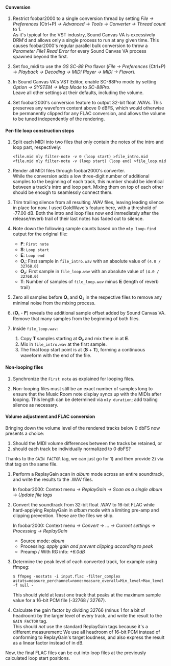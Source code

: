 
#### Conversion

1. Restrict foobar2000 to a single conversion thread by setting *File → Preferences* (Ctrl+P) *→ Advanced → Tools → Converter → Thread count* to 1.\
   As it's typical for the VST industry, Sound Canvas VA is excessively DRM'd and allows only a single process to run at any given time. This causes foobar2000's regular parallel bulk conversion to throw a *Parameter File1 Read Error* for every Sound Canvas VA process spawned beyond the first.

2. Set foo_midi to use the *GS SC-88 Pro* flavor (*File → Preferences* (Ctrl+P) *→ Playback → Decoding → MIDI Player → MIDI → Flavor*).

3. In Sound Canvas VA's VST Editor, enable SC-88Pro mode by setting *Option → SYSTEM → Map Mode* to *SC-88Pro*.\
   Leave all other settings at their defaults, including the volume.

4. Set foobar2000's conversion feature to output 32-bit float .WAVs. This preserves any waveform content above 0 dBFS, which would otherwise be permanently clipped for any FLAC conversion, and allows the volume to be tuned independently of the rendering.

#### Per-file loop construction steps

1. Split each MIDI into two files that only contain the notes of the intro and loop part, respectively:

   ```console
   <file.mid mly filter-note -v 0 (loop start) >file_intro.mid
   <file.mid mly filter-note -v (loop start) (loop end) >file_loop.mid
   ```

2. Render all MIDI files through foobar2000's converter.\
   While the conversion adds a low three-digit number of additional samples to the beginning of each track, this number should be identical between a track's intro and loop part. Mixing them on top of each other should be enough to seamlessly connect them.

3. Trim trailing silence from all resulting .WAV files, leaving leading silence in place for now. I used GoldWave's feature here, with a threshold of -77.00 dB. Both the intro and loop files now end immediately after the release/reverb trail of their last notes has faded out to silence.

4. Note down the following sample counts based on the `mly loop-find` output for the original file:

   * 𝐅: `First note`
   * 𝐒: `Loop start`
   * 𝐄: `Loop end`
   * 𝐎₁: First sample in `file_intro.wav` with an absolute value of `(4.0 / 32768.0)`
   * 𝐎₂: First sample in `file_loop.wav` with an absolute value of `(4.0 / 32768.0)`
   * 𝐓: Number of samples of `file_loop.wav` minus 𝐄 (length of reverb trail)

5. Zero all samples before 𝐎₁ and 𝐎₂ in the respective files to remove any minimal noise from the mixing process.

6. (𝐎₁ - 𝐅) reveals the additional sample offset added by Sound Canvas VA. Remove that many samples from the beginning of both files.

7. Inside `file_loop.wav`:

   1. Copy 𝐓 samples starting at 𝐎₂ and mix them in at 𝐄.
   2. Mix in `file_intro.wav` at the first sample.
   3. The final loop start point is at (𝐒 + 𝐓), forming a continuous waveform with the end of the file.

#### Non-looping files

1. Synchronize the `First note` as explained for looping files.

2. Non-looping files must still be an exact number of samples long to ensure that the Music Room note display syncs up with the MIDIs after looping. This length can be determined via `mly duration`; add trailing silence as necessary.

#### Volume adjustment and FLAC conversion

Bringing down the volume level of the rendered tracks below 0 dbFS now presents a choice:

1. Should the MIDI volume differences between the tracks be retained, or
2. should each track be individually normalized to 0 dbFS?

Thanks to the `GAIN FACTOR` tag, we can just go for 1) and then provide 2) via that tag on the same file.

1. Perform a ReplayGain scan in *album* mode across an entire soundtrack, and write the results to the .WAV files.

   In foobar2000: Context menu *→ ReplayGain → Scan as a single album → Update file tags*

2. Convert the soundtrack from 32-bit float .WAV to 16-bit FLAC while hard-applying ReplayGain in *album* mode with a limiting pre-amp and clipping prevention. These are the files we ship.

   In foobar2000: Context menu *→ Convert → … → Current settings → Processing → ReplayGain*

   * Source mode: *album*
   * Processing: *apply gain and prevent clipping according to peak*
   * Preamp / With RG info: *+6.0dB*

3. Determine the peak level of each converted track, for example using ffmpeg:

   ```shell
   $ ffmpeg -nostats -i input.flac -filter_complex astats=measure_perchannel=none:measure_overall=Min_level+Max_level -f null -
   ```

   This should yield at least one track that peaks at the maximum sample value for a 16-bit PCM file (-32768 / 32767).

4. Calculate the gain factor by dividing 32766 (minus 1 for a bit of headroom) by the larger level of every track, and write the result to the `GAIN FACTOR` tag.\
   This should *not* use the standard ReplayGain tags because it's a different measurement: We use all headroom of 16-bit PCM instead of conforming to ReplayGain's target loudness, and also express the result as a linear factor instead of in dB.

Now, the final FLAC files can be cut into loop files at the previously calculated loop start positions.
